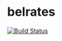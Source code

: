 # belrates
[![Build Status](https://travis-ci.com/dem214/belrates.svg?branch=master)](https://travis-ci.com/dem214/belrates)
